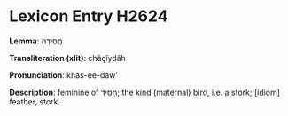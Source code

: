 # Lexicon Entry H2624

**Lemma**: חֲסִידָה

**Transliteration (xlit)**: chăçîydâh

**Pronunciation**: khas-ee-daw'

**Description**:
feminine of חָסִיד; the kind (maternal) bird, i.e. a stork; [idiom] feather, stork.
